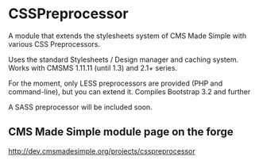 CSSPreprocessor
===============

A module that extends the stylesheets system of CMS Made Simple with various CSS Preprocessors.

Uses the standard Stylesheets / Design manager and caching system. Works with CMSMS 1.11.11 (until 1.3) and 2.1+ series. 

For the moment, only LESS preprocessors are provided (PHP and command-line), but you can extend it. Compiles Bootstrap 3.2 and further

A SASS preprocessor will be included soon.

CMS Made Simple module page on the forge
----------------------------------------
http://dev.cmsmadesimple.org/projects/csspreprocessor
